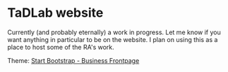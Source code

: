 # TaDLab website

Currently (and probably eternally) a work in progress. Let me know if you want anything in particular to be on the website. I plan on using this as a place to host some of the RA's work. 

Theme: [Start Bootstrap - Business Frontpage](https://startbootstrap.com/template-overviews/business-frontpage/)
